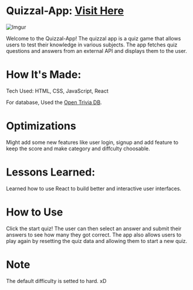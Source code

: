 # Quizzal-App: [Visit Here](https://dinner-dice.onrender.com/)

![Imgur](https://i.imgur.com/bPKFtqe.png?1)

Welcome to the Quizzal-App! The quizzal app is a quiz game that allows users to test their knowledge in various subjects. The app fetches quiz questions and answers from an external API and displays them to the user. 

# How It's Made:

Tech Used: HTML, CSS, JavaScript, React

For database, Used the [Open Trivia DB](https://opentdb.com/api_config.php).

# Optimizations

Might add some new features like user login, signup and add feature to keep the score and make category and diffculty choosable.

# Lessons Learned:

Learned how to use React to build better and interactive user interfaces.

# How to Use

Click the start quiz! The user can then select an answer and submit their answers to see how many they got correct. The app also allows users to play again by resetting the quiz data and allowing them to start a new quiz.

# Note

The default difficulty is setted to hard. xD

